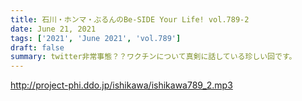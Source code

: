 ```yaml
---
title: 石川・ホンマ・ぶるんのBe-SIDE Your Life! vol.789-2
date: June 21, 2021
tags: ['2021', 'June 2021', 'vol.789']
draft: false
summary: twitter非常事態？？ワクチンについて真剣に話している珍しい回です。
---
```


http://project-phi.ddo.jp/ishikawa/ishikawa789_2.mp3